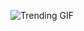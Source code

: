 
<!-- GIF_SECTION -->
![Trending GIF](https://media3.giphy.com/media/v1.Y2lkPThiYjIxNzcyeDNzemhjOHhjOHJpNDRzMDIyZmRoNm11YmVmNDNwNzlibGRhanFqMCZlcD12MV9naWZzX3NlYXJjaCZjdD1n/WQxhrCs2cHuyA/giphy.gif)
<!-- END_GIF_SECTION -->
